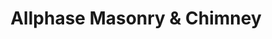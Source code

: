 ---
title: "Allphase Masonry & Chimney"
url: /cobleskill/allphase-masonry-und-chimney/
shop: Kamine & Öfen
---
